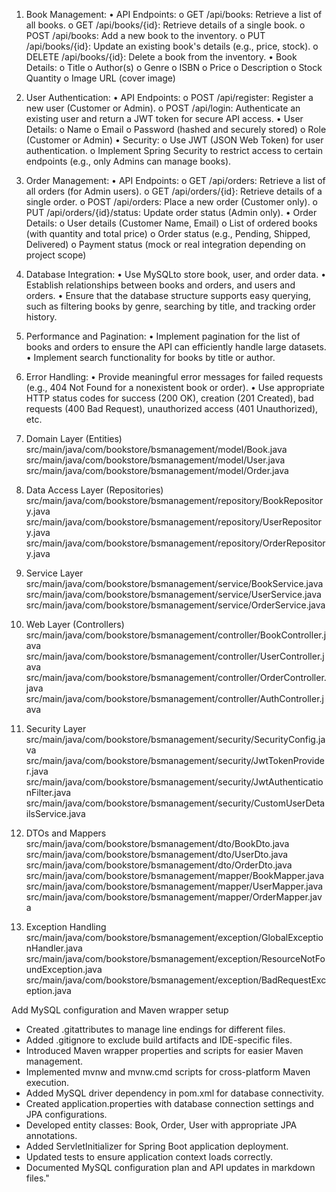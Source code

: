 1. Book Management:
• API Endpoints:
o GET /api/books: Retrieve a list of all books.
o GET /api/books/{id}: Retrieve details of a single book.
o POST /api/books: Add a new book to the inventory.
o PUT /api/books/{id}: Update an existing book's details (e.g., price, stock).
o DELETE /api/books/{id}: Delete a book from the inventory.
• Book Details:
o Title
o Author(s)
o Genre
o ISBN
o Price
o Description
o Stock Quantity
o Image URL (cover image)
2. User Authentication:
• API Endpoints:
o POST /api/register: Register a new user (Customer or Admin).
o POST /api/login: Authenticate an existing user and return a JWT token for secure API
access.
• User Details:
o Name
o Email
o Password (hashed and securely stored)
o Role (Customer or Admin)
• Security:
o Use JWT (JSON Web Token) for user authentication.
o Implement Spring Security to restrict access to certain endpoints (e.g., only Admins
can manage books).
3. Order Management:
• API Endpoints:
o GET /api/orders: Retrieve a list of all orders (for Admin users).
o GET /api/orders/{id}: Retrieve details of a single order.
o POST /api/orders: Place a new order (Customer only).
o PUT /api/orders/{id}/status: Update order status (Admin only).
• Order Details:
o User details (Customer Name, Email)
o List of ordered books (with quantity and total price)
o Order status (e.g., Pending, Shipped, Delivered)
o Payment status (mock or real integration depending on project scope)
4. Database Integration:
• Use MySQLto store book, user, and order data.
• Establish relationships between books and orders, and users and orders.
• Ensure that the database structure supports easy querying, such as filtering books by genre,
searching by title, and tracking order history.
5. Performance and Pagination:
• Implement pagination for the list of books and orders to ensure the API can efficiently handle
large datasets.
• Implement search functionality for books by title or author.
6. Error Handling:
• Provide meaningful error messages for failed requests (e.g., 404 Not Found for a nonexistent
book or order).
• Use appropriate HTTP status codes for success (200 OK), creation (201 Created), bad
requests (400 Bad Request), unauthorized access (401 Unauthorized), etc.








1. Domain Layer (Entities)
src/main/java/com/bookstore/bsmanagement/model/Book.java
src/main/java/com/bookstore/bsmanagement/model/User.java
src/main/java/com/bookstore/bsmanagement/model/Order.java
2. Data Access Layer (Repositories)
src/main/java/com/bookstore/bsmanagement/repository/BookRepository.java
src/main/java/com/bookstore/bsmanagement/repository/UserRepository.java
src/main/java/com/bookstore/bsmanagement/repository/OrderRepository.java
3. Service Layer
src/main/java/com/bookstore/bsmanagement/service/BookService.java
src/main/java/com/bookstore/bsmanagement/service/UserService.java
src/main/java/com/bookstore/bsmanagement/service/OrderService.java









4. Web Layer (Controllers)
src/main/java/com/bookstore/bsmanagement/controller/BookController.java
src/main/java/com/bookstore/bsmanagement/controller/UserController.java
src/main/java/com/bookstore/bsmanagement/controller/OrderController.java
src/main/java/com/bookstore/bsmanagement/controller/AuthController.java
5. Security Layer
src/main/java/com/bookstore/bsmanagement/security/SecurityConfig.java
src/main/java/com/bookstore/bsmanagement/security/JwtTokenProvider.java
src/main/java/com/bookstore/bsmanagement/security/JwtAuthenticationFilter.java
src/main/java/com/bookstore/bsmanagement/security/CustomUserDetailsService.java




6. DTOs and Mappers
src/main/java/com/bookstore/bsmanagement/dto/BookDto.java
src/main/java/com/bookstore/bsmanagement/dto/UserDto.java
src/main/java/com/bookstore/bsmanagement/dto/OrderDto.java
src/main/java/com/bookstore/bsmanagement/mapper/BookMapper.java
src/main/java/com/bookstore/bsmanagement/mapper/UserMapper.java
src/main/java/com/bookstore/bsmanagement/mapper/OrderMapper.java
7. Exception Handling
src/main/java/com/bookstore/bsmanagement/exception/GlobalExceptionHandler.java
src/main/java/com/bookstore/bsmanagement/exception/ResourceNotFoundException.java
src/main/java/com/bookstore/bsmanagement/exception/BadRequestException.java


Add MySQL configuration and Maven wrapper setup

- Created .gitattributes to manage line endings for different files.
- Added .gitignore to exclude build artifacts and IDE-specific files.
- Introduced Maven wrapper properties and scripts for easier Maven management.
- Implemented mvnw and mvnw.cmd scripts for cross-platform Maven execution.
- Added MySQL driver dependency in pom.xml for database connectivity.
- Created application.properties with database connection settings and JPA configurations.
- Developed entity classes: Book, Order, User with appropriate JPA annotations.
- Added ServletInitializer for Spring Boot application deployment.
- Updated tests to ensure application context loads correctly.
- Documented MySQL configuration plan and API updates in markdown files."